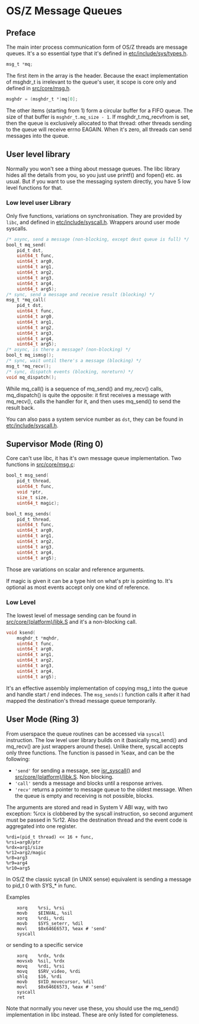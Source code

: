 OS/Z Message Queues
===================

Preface
-------

The main inter process communication form of OS/Z threads are message queues.
It's a so essential type that it's defined in [etc/include/sys/types.h](https://github.com/bztsrc/osz/blob/master/etc/include/sys/types.h).

```c
msg_t *mq;
```

The first item in the array is the header. Because the exact implementation of msghdr_t is irrelevant to the queue's user, it scope is core only and defined
in [src/core/msg.h](https://github.com/bztsrc/osz/blob/master/src/core/msg.h).

```c
msghdr = (msghdr_t *)mq[0];
```

The other items (starting from 1) form a circular buffer for a FIFO queue. The size of that buffer is `msghdr_t.mq_size - 1`.
If msghdr_t.mq_recvfrom is set, then the queue is exclusively allocated to that thread: other
threads sending to the queue will receive errno EAGAIN. When it's zero, all threads can send messages into the queue.

User level library
------------------

Normally you won't see a thing about message queues. The libc library hides all the details from you, so you just
use printf() and fopen() etc. as usual. But if you want to use the messaging system directly, you have 5 low level
functions for that.

### Low level user Library

Only five functions, variations on synchronisation. They are provided by `libc`, and defined in [etc/include/syscall.h](https://github.com/bztsrc/osz/blob/master/etc/include/syscall.h). Wrappers around user mode syscalls.

```c
/* async, send a message (non-blocking, except dest queue is full) */
bool_t mq_send(
    pid_t dst,
    uint64_t func,
    uint64_t arg0,
    uint64_t arg1,
    uint64_t arg2,
    uint64_t arg3,
    uint64_t arg4,
    uint64_t arg5);
/* sync, send a message and receive result (blocking) */
msg_t *mq_call(
    pid_t dst,
    uint64_t func,
    uint64_t arg0,
    uint64_t arg1,
    uint64_t arg2,
    uint64_t arg3,
    uint64_t arg4,
    uint64_t arg5);
/* async, is there a message? (non-blocking) */
bool_t mq_ismsg();
/* sync, wait until there's a message (blocking) */
msg_t *mq_recv();
/* sync, dispatch events (blocking, noreturn) */
void mq_dispatch();
```
While mq_call() is a sequence of mq_send() and my_recv() calls, mq_dispatch() is quite the opposite: it first
receives a message with mq_recv(), calls the handler for it, and then uses mq_send() to send the result back.

You can also pass a system service number as `dst`, they can be found in [etc/include/syscall.h](https://github.com/bztsrc/osz/blob/master/etc/include/syscall.h).

Supervisor Mode (Ring 0)
------------------------

Core can't use libc, it has it's own message queue implementation. Two functions in [src/core/msg.c](https://github.com/bztsrc/osz/blob/master/src/core/msg.c):

```c
bool_t msg_send(
    pid_t thread,
    uint64_t func,
    void *ptr,
    size_t size,
    uint64_t magic);

bool_t msg_sends(
    pid_t thread,
    uint64_t func,
    uint64_t arg0,
    uint64_t arg1,
    uint64_t arg2,
    uint64_t arg3,
    uint64_t arg4,
    uint64_t arg5);
```

Those are variations on scalar and reference arguments.

If magic is given it can be a type hint on what's ptr is pointing to. It's optional as most events accept
only one kind of reference.

### Low Level

The lowest level of message sending can be found in [src/core/(platform)/libk.S](https://github.com/bztsrc/osz/blob/master/src/core/x86_64/libk.S) and it's a non-blocking call.

```c
void ksend(
    msghdr_t *mqhdr,
    uint64_t func,
    uint64_t arg0,
    uint64_t arg1,
    uint64_t arg2,
    uint64_t arg3,
    uint64_t arg4,
    uint64_t arg5);
```

It's an effective assembly implementation of copying msg_t into the queue and handle start / end indeces. The `msg_sends()`
function calls it after it had mapped the destination's thread message queue temporarily.

User Mode (Ring 3)
------------------

From userspace the queue routines can be accessed via `syscall` instruction. The low level user library builds on it (basically
mq_send() and mq_recv() are just wrappers around these).
Unlike there, syscall accepts only three functions. The function is passed in %eax, and can be the following:

 - `'send'` for sending a message, see [isr_syscall()](https://github.com/bztsrc/osz/blob/master/src/core/syscall.c) and [src/core/(platform)/libk.S](https://github.com/bztsrc/osz/blob/master/src/core/x86_64/libk.S). Non blocking.
 - `'call'` sends a message and blocks until a response arrives.
 - `'recv'` returns a pointer to message queue to the oldest message. When the queue is empty and receiving is not possible, blocks.

The arguments are stored and read in System V ABI way, with two exception: %rcx is clobbered by the syscall instruction, so
second argument must be passed in %r12. Also the destination thread and the event code is aggregated into one register.

```
%rdi=(pid_t thread) << 16 + func,
%rsi=arg0/ptr
%rdx=arg1/size
%r12=arg2/magic
%r8=arg3
%r9=arg4
%r10=arg5
```
In OS/Z the classic syscall (in UNIX sense) equivalent is sending a message to pid_t 0 with SYS_* in func.

Examples
```
    xorq    %rsi, %rsi
    movb    $EINVAL, %sil
    xorq    %rdi, %rdi
    movb    $SYS_seterr, %dil
    movl    $0x646E6573, %eax # 'send'
    syscall
```
or sending to a specific service
```
    xorq    %rdx, %rdx
    movsxb  %sil, %rdx
    movq    %rdi, %rsi
    movq    $SRV_video, %rdi
    shlq    $16, %rdi
    movb    $VID_movecursor, %dil
    movl    $0x646E6573, %eax # 'send'
    syscall
    ret
```
Note that normally you never use these, you should use the mq_send() implementation in libc instead. These are only listed for
completeness.

